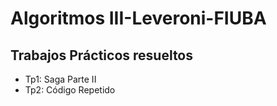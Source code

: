# Algoritmos III-Leveroni-FIUBA

## Trabajos Prácticos resueltos

- Tp1: Saga Parte II
- Tp2: Código Repetido
